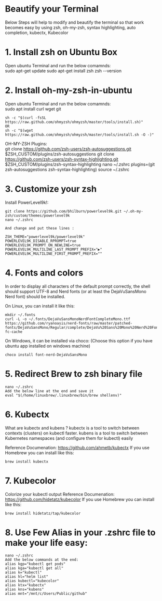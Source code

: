 # Beautify your Terminal
Below Steps will help to modify and beautify the terminal so that work becomes easy by using zsh, oh-my-zsh, syntax highlighting, auto completion, kubectx, Kubecolor 

# 1. Install zsh on Ubuntu Box
Open ubuntu Terminal and run the below comamnds:  
    sudo apt-get update
    sudo apt-get install zsh
    zsh --version


# 2. Install oh-my-zsh-in-ubuntu
Open ubuntu Terminal and run the below comamnds:  
    sudo apt install curl wget git
    
    sh -c "$(curl -fsSL https://raw.github.com/ohmyzsh/ohmyzsh/master/tools/install.sh)"
    OR
    sh -c "$(wget https://raw.github.com/ohmyzsh/ohmyzsh/master/tools/install.sh -O -)"

OH-MY-ZSH Plugins:  
    git clone https://github.com/zsh-users/zsh-autosuggestions.git $ZSH_CUSTOM/plugins/zsh-autosuggestions
    git clone https://github.com/zsh-users/zsh-syntax-highlighting.git $ZSH_CUSTOM/plugins/zsh-syntax-highlighting
    nano ~/.zshrc
    plugins=(git zsh-autosuggestions zsh-syntax-highlighting)
    source ~/.zshrc


# 3. Customize your zsh 
Install PowerLevel9k!:

    git clone https://github.com/bhilburn/powerlevel9k.git ~/.oh-my-zsh/custom/themes/powerlevel9k
    nano ~/.zshrc

    And change and put these lines :

    ZSH_THEME="powerlevel9k/powerlevel9k"
    POWERLEVEL9K_DISABLE_RPROMPT=true
    POWERLEVEL9K_PROMPT_ON_NEWLINE=true
    POWERLEVEL9K_MULTILINE_LAST_PROMPT_PREFIX="▶"
    POWERLEVEL9K_MULTILINE_FIRST_PROMPT_PREFIX=""

# 4. Fonts and colors
In order to display all characters of the default prompt correctly, the shell should support UTF-8 and Nerd fonts (or at least the DejaVuSansMono Nerd font) should be installed. 

On Linux, you can install it like this:

    mkdir ~/.fonts
    curl -L -o ~/.fonts/DejaVuSansMonoNerdFontCompleteMono.ttf https://github.com/ryanoasis/nerd-fonts/raw/master/patched-fonts/DejaVuSansMono/Regular/complete/DejaVu%20Sans%20Mono%20Nerd%20Font%20Complete%20Mono.ttf
    fc-cache

On Windows, it can be installed via choco: (Choose this option if you have ubuntu app installed on windows machine)  

    choco install font-nerd-DejaVuSansMono

# 5. Redirect Brew to zsh binary file

    nano ~/.zshrc
    Add the below line at the end and save it
    eval "$(/home/linuxbrew/.linuxbrew/bin/brew shellenv)"

# 6. Kubectx
What are kubectx and kubens ?
kubectx is a tool to switch between contexts (clusters) on kubectl faster.
kubens is a tool to switch between Kubernetes namespaces (and configure them for kubectl) easily

Reference Documenation: https://github.com/ahmetb/kubectx
If you use Homebrew you can install like this:  

    brew install kubectx

# 7. Kubecolor
Colorize your kubectl output
Reference Documenation: https://github.com/hidetatz/kubecolor
If you use Homebrew you can install like this:  

    brew install hidetatz/tap/kubecolor

# 8. Use Few Alias in your .zshrc file to make your life easy:
    nano ~/.zshrc
    Add the below commands at the end:
    alias kgp="kubectl get pods"
    alias kga="kubectl get all"
    alias k="kubectl"
    alias hl="helm list"
    alias kubectl="kubecolor"
    alias ktx="kubectx"
    alias kns="kubens"
    alias mnt="/mnt/c/Users/Public/github"


